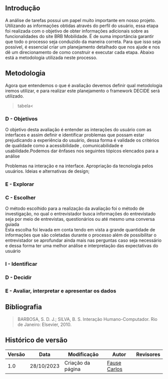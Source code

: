 ## Introdução

A análise de tarefas possui um papel muito importante  em nosso projeto. Utilizando as informações obtidas através do perfil do usuário, essa etapa foi realizada com o objetivo  de obter informações adicionais sobre as funcionalidades do site BRB Mobilidade. É de suma importância garantir que todo o processo seja conduzido da maneira correta. Para que isso seja possível, é essencial criar um planejamento detalhado que nos ajude e nos dê um direcionamento de como construir e executar cada etapa. Abaixo está a metodologia utilizada neste processo.

## Metodologia 
Agora que entendemos o que é avaliação devemos definir qual metodologia iremos utilizar, e para realizar este planejamento o framework DECIDE será utilizado.

>tabela<

### D - Objetivos

O objetivo desta avaliação é entender as interações do usuário com as interfaces e assim definir e identificar problemas que possam estar prejudicando a experiência do usuário, dessa forma é validade os critérios de qualidade como a  acessibilidade , comunicabilidade e usabilidade.Podemos dar ênfases nos seguintes tópicos elencados para a análise 

Problemas na interação e na interface.
Apropriação da tecnologia pelos usuários.
Ideias e alternativas de design;

### E - Explorar
### C - Escolher

O método escolhido  para a realização da avaliação foi o método de investigação, no qual o entrevistador busca informações do entrevistado seja por meio de entrevistas, questionários ou até mesmo uma conversa guiada  
Esta escolha foi levada em conta tendo em vista a grande quantidade de informações que são coletadas durante o processo além de possibilitar o entrevistador se aprofundar ainda mais nas perguntas caso seja necessário e dessa forma ter uma melhor análise e interpretação das expectativas do usuário 

### I - Identificar
### D - Decidir
### E - Avaliar, interpretar e apresentar os dados

## Bibliografia

> BARBOSA, S. D. J.; SILVA, B. S. Interação Humano-Computador. Rio de Janeiro: Elsevier, 2010.

## Histórico de versão

| Versão | Data       | Modificação                             | Autor                         | Revisores                         |
| ------ | ---------- | --------------------------------------- | ----------------------------- | ----------------------------- |
|    1.0   |   28/10/2023   |   Criação da página | [Fause Carlos](https://github.com/FauseSkyWalker) |  []()|